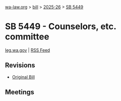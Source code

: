 [wa-law.org](/) > [bill](/bill/) > [2025-26](/bill/2025-26/) > [SB 5449](/bill/2025-26/sb/5449/)

# SB 5449 - Counselors, etc. committee
[leg.wa.gov](https://app.leg.wa.gov/billsummary?BillNumber=5449&Year=2025&Initiative=false) | [RSS Feed](./rss.xml)

## Revisions
* [Original Bill](1/)

## Meetings